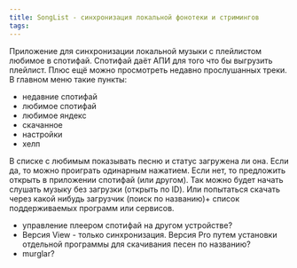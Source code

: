 ```yaml
---
title: SongList - синхронизация локальной фонотеки и стримингов
tags: 
---
```


Приложение для синхронизации локальной музыки с плейлистом любимое в спотифай. Спотифай даёт АПИ для того что бы выгрузить плейлист. Плюс ещё можно просмотреть недавно прослушанных треки. В главном меню такие пункты: 
- недавние спотифай
- любимое спотифай
- любимое яндекс
- скачанное
- настройки
- хелп

В списке с любимым показывать песню и статус загружена ли она. Если да, то можно проиграть одинарным нажатием. Если нет, то предложить открыть в приложении спотифай (или другом). Так можно будет начать слушать музыку без загрузки (открыть по ID). Или попытаться скачать через какой нибудь загрузчик (поиск по названию)+ список поддерживаемых программ или сервисов.

- управление плеером спотифай на другом устройстве?
- Версия View - только синхронизация. Версия Pro путем установки отдельной программы для скачивания песен по названию?
- murglar?
